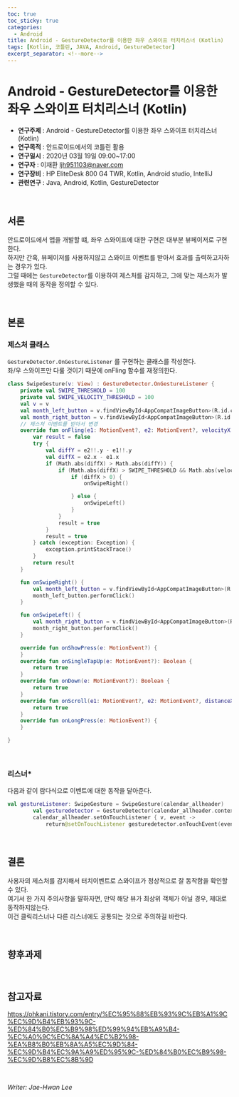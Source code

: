 ```yaml
---
toc: true
toc_sticky: true
categories:
  - Android
title: Android - GestureDetector를 이용한 좌우 스와이프 터치리스너 (Kotlin)
tags: [Kotlin, 코틀린, JAVA, Android, GestureDetector]
excerpt_separator: <!--more-->
---
```


# Android - GestureDetector를 이용한 좌우 스와이프 터치리스너 (Kotlin)
<!--more-->
* **연구주제** : Android - GestureDetector를 이용한 좌우 스와이프 터치리스너 (Kotlin)
* **연구목적** : 안드로이드에서의 코틀린 활용
* **연구일시** : 2020년 03월 19일 09:00~17:00
* **연구자** : 이재환 <ljh951103@naver.com>
* **연구장비** : HP EliteDesk 800 G4 TWR, Kotlin, Android studio, IntelliJ
* **관련연구** : Java, Android, Kotlin, GestureDetector

<br>

## 서론

안드로이드에서 앱을 개발할 떄, 좌우 스와이프에 대한 구현은 대부분 뷰페이저로 구현한다.  
하지만 간혹, 뷰페이저를 사용하지않고 스와이프 이벤트를 받아서 효과를 출력하고자하는 경우가 있다.  
그럴 때에는  `GestureDetector`를 이용하여 제스처를 감지하고, 그에 맞는 제스처가 발생했을 때의 동작을 정의할 수 있다.

<br>

## 본론

### **제스처 클래스**

`GestureDetector.OnGestureListener` 를 구현하는 클래스를 작성한다.  
좌/우 스와이프만 다룰 것이기 때문에 onFling 함수를 재정의한다.


````kotlin
class SwipeGesture(v: View) : GestureDetector.OnGestureListener {
    private val SWIPE_THRESHOLD = 100
    private val SWIPE_VELOCITY_THRESHOLD = 100
    val v = v
    val month_left_button = v.findViewById<AppCompatImageButton>(R.id.cal_month_left)
    val month_right_button = v.findViewById<AppCompatImageButton>(R.id.cal_month_right)
    // 제스처 이벤트를 받아서 변경
    override fun onFling(e1: MotionEvent?, e2: MotionEvent?, velocityX: Float, velocityY: Float): Boolean {
        var result = false
        try {
            val diffY = e2!!.y - e1!!.y
            val diffX = e2.x - e1.x
            if (Math.abs(diffX) > Math.abs(diffY)) {
                if (Math.abs(diffX) > SWIPE_THRESHOLD && Math.abs(velocityX) > SWIPE_VELOCITY_THRESHOLD) {
                    if (diffX > 0) {
                        onSwipeRight()

                    } else {
                        onSwipeLeft()
                    }
                }
                result = true
            }
            result = true
        } catch (exception: Exception) {
            exception.printStackTrace()
        }
        return result
    }

    fun onSwipeRight() {
        val month_left_button = v.findViewById<AppCompatImageButton>(R.id.cal_month_left)
        month_left_button.performClick()
    }

    fun onSwipeLeft() {
        val month_right_button = v.findViewById<AppCompatImageButton>(R.id.cal_month_right)
        month_right_button.performClick()
    }

    override fun onShowPress(e: MotionEvent?) {
    }
    override fun onSingleTapUp(e: MotionEvent?): Boolean {
        return true
    }
    override fun onDown(e: MotionEvent?): Boolean {
        return true
    }
    override fun onScroll(e1: MotionEvent?, e2: MotionEvent?, distanceX: Float, distanceY: Float): Boolean {
        return true
    }
    override fun onLongPress(e: MotionEvent?) {
    }

}
````

<br>

### **리스너***

다음과 같이 람다식으로 이벤트에 대한 동작을 달아준다.

````kotlin
val gestureListener: SwipeGesture = SwipeGesture(calendar_allheader)
        val gesturedetector = GestureDetector(calendar_allheader.context, gestureListener)
        calendar_allheader.setOnTouchListener { v, event ->
            return@setOnTouchListener gesturedetector.onTouchEvent(event)
````

<br>

## 결론

사용자의 제스처를 감지해서 터치이벤트로 스와이프가 정상적으로 잘 동작함을 확인할 수 있다.  
여기서 한 가지 주의사항을 말하자면, 만약 해당 뷰가 최상위 객체가 아닐 경우, 제대로 동작하지않는다.  
이건 클릭리스너나 다른 리스너에도 공통되는 것으로 주의하길 바란다.

<br>

## 향후과제

<br>

## 참고자료

<https://ohkani.tistory.com/entry/%EC%95%88%EB%93%9C%EB%A1%9C%EC%9D%B4%EB%93%9C-%ED%84%B0%EC%B9%98%ED%99%94%EB%A9%B4-%EC%A0%9C%EC%8A%A4%EC%B2%98-%EA%B8%B0%EB%8A%A5%EC%9D%84-%EC%9D%B4%EC%9A%A9%ED%95%9C-%ED%84%B0%EC%B9%98-%EC%9D%B8%EC%8B%9D>

<br>

*Writer: Jae-Hwan Lee*
